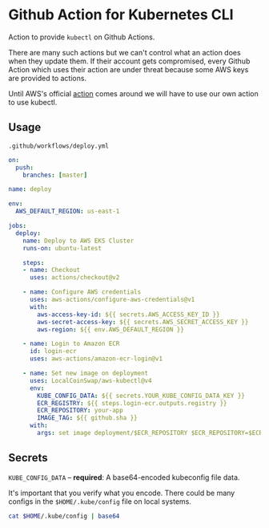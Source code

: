 # Github Action for Kubernetes CLI

Action to provide `kubectl` on Github Actions.

There are many such actions but we can't control what an action does when they update them. If their account gets compromised, every Github Action which uses their action are under threat because some AWS keys are provided to actions.

Until AWS's official [action](https://github.com/aws-actions/amazon-eks-fargate) comes around we will have to use our own action to use kubectl.


## Usage

`.github/workflows/deploy.yml`

```yaml
on:
  push:
    branches: [master]

name: deploy

env:
  AWS_DEFAULT_REGION: us-east-1

jobs:
  deploy:
    name: Deploy to AWS EKS Cluster
    runs-on: ubuntu-latest

    steps:
    - name: Checkout
      uses: actions/checkout@v2

    - name: Configure AWS credentials
      uses: aws-actions/configure-aws-credentials@v1
      with:
        aws-access-key-id: ${{ secrets.AWS_ACCESS_KEY_ID }}
        aws-secret-access-key: ${{ secrets.AWS_SECRET_ACCESS_KEY }}
        aws-region: ${{ env.AWS_DEFAULT_REGION }}

    - name: Login to Amazon ECR
      id: login-ecr
      uses: aws-actions/amazon-ecr-login@v1

    - name: Set new image on deployment
      uses: LocalCoinSwap/aws-kubectl@v4
      env:
        KUBE_CONFIG_DATA: ${{ secrets.YOUR_KUBE_CONFIG_DATA_KEY }}
        ECR_REGISTRY: ${{ steps.login-ecr.outputs.registry }}
        ECR_REPOSITORY: your-app
        IMAGE_TAG: ${{ github.sha }}
      with:
        args: set image deployment/$ECR_REPOSITORY $ECR_REPOSITORY=$ECR_REGISTRY/$ECR_REPOSITORY:$IMAGE_TAG

```

## Secrets

`KUBE_CONFIG_DATA` – **required**: A base64-encoded kubeconfig file data.

It's important that you verify what you encode. There could be many configs in the `$HOME/.kube/config` file on local systems.

```bash
cat $HOME/.kube/config | base64
```
